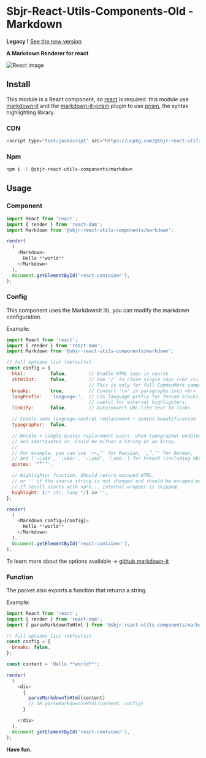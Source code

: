 # Sbjr-React-Utils-Components-Old - Markdown

**Legacy !** [See the new version](https://github.com/SbibouJr/Sbjr-React-Utils-Components/tree/master/packages/markdown)

**A Markdown Renderer for react**

![React image](https://upload.wikimedia.org/wikipedia/commons/1/18/React_Native_Logo.png)

## Install

This module is a React component, so [react](https://github.com/facebook/react) is required.
this module use [markdown-it](https://www.npmjs.com/package/markdown-it) and the [markdown-it-prism](https://www.npmjs.com/package/markdown-it-prism) plugin to use [prism](https://prismjs.com), the syntax highlighting library.

### CDN

```js
<script type="text/javascript" src="https://unpkg.com/@sbjr-react-utils-components/markdown@latest"></script>
```

### Npm
```bash
npm i -S @sbjr-react-utils-components/markdown
```
## Usage

### Component

```js
import React from 'react';
import { render } from 'react-dom';
import Markdown from '@sbjr-react-utils-components/markdown';

render(
  (
    <Markdown>
      Hello **world**
    </Markdown>
  ),
  document.getElementById('react-container'),
);

```

### Config

This component uses the MarkdownIt lib, you can modify the markdown configuration.

Example:

```js
import React from 'react';
import { render } from 'react-dom';
import Markdown from '@sbjr-react-utils-components/markdown';

// full options list (defaults)
const config = {
  html:         false,        // Enable HTML tags in source
  xhtmlOut:     false,        // Use '/' to close single tags (<br />).
                              // This is only for full CommonMark compatibility.
  breaks:       true,         // Convert '\n' in paragraphs into <br>
  langPrefix:   'language-',  // CSS language prefix for fenced blocks. Can be
                              // useful for external highlighters.
  linkify:      false,        // Autoconvert URL-like text to links

  // Enable some language-neutral replacement + quotes beautification
  typographer:  false,

  // Double + single quotes replacement pairs, when typographer enabled,
  // and smartquotes on. Could be either a String or an Array.
  //
  // For example, you can use '«»„“' for Russian, '„“‚‘' for German,
  // and ['«\xA0', '\xA0»', '‹\xA0', '\xA0›'] for French (including nbsp).
  quotes: '“”‘’',

  // Highlighter function. Should return escaped HTML,
  // or '' if the source string is not changed and should be escaped externally.
  // If result starts with <pre... internal wrapper is skipped.
  highlight: (/* str, lang */) => '',
};

render(
  (
    <Markdown config={config}>
      Hello **world**
    </Markdown>
  ),
  document.getElementById('react-container'),
);
```

To learn more about the options available -> [github markdown-it](https://github.com/markdown-it/markdown-it)

### Function

The packet also exports a function that returns a string.

Example:

```js
import React from 'react';
import { render } from 'react-dom';
import { parseMarkdownToHtml } from '@sbjr-react-utils-components/markdown';

// full options list (defaults)
const config = {
  breaks: false,
};

const content = 'Hello **world**';

render(
  (
    <div>
      {
        parseMarkdownToHtml(content)
        // OR parseMarkdownToHtml(content, config)
      }

    </div>
  ),
  document.getElementById('react-container'),
);
```

**Have fun.**
